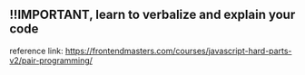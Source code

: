 ## !!IMPORTANT, learn to verbalize and explain your code

reference link: https://frontendmasters.com/courses/javascript-hard-parts-v2/pair-programming/
